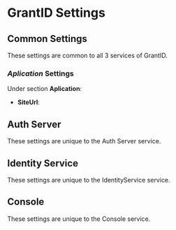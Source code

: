 ﻿# GrantID Settings

## Common Settings

These settings are common to all 3 services of GrantID.

###  *Aplication* Settings

Under section **Aplication**:

* **SiteUrl**:

## Auth Server

These settings are unique to the Auth Server service.



## Identity Service

These settings are unique to the IdentityService service.


## Console

These settings are unique to the Console service.

